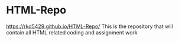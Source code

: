 # HTML-Repo
https://rkd5429.github.io/HTML-Repo/
This is the repository that will contain all HTML related coding and assignment work
